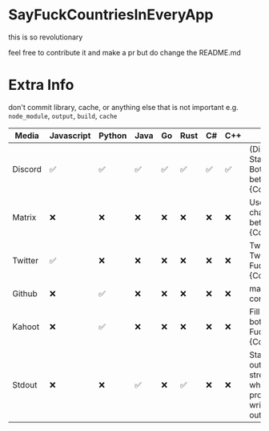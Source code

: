 # SayFuckCountriesInEveryApp

this is so revolutionary

feel free to contribute it and make a pr but do change the README.md

# Extra Info

don't commit library, cache, or anything else that is not important e.g. `node_module`, `output`, `build`, `cache`

| Media   | Javascript         | Python             | Java               | Go                 | Rust               | C#                 | C++                | Note                                                                   |
|---------|--------------------|--------------------|--------------------|--------------------|--------------------|--------------------|--------------------|------------------------------------------------------------------------|
| Discord | :white_check_mark: | :white_check_mark: | :white_check_mark: | :white_check_mark: | :white_check_mark: | :white_check_mark: | :white_check_mark: | (Discord User Status/Discord Bot) changes between Fuck {Country}       |
| Matrix  | :x:                | :x:                | :x:                | :x:                | :x:                | :x:                | :x:                | User Status changes between Fuck {Country}                             |
| Twitter | :white_check_mark: | :x:                | :x:                | :x:                | :x:                | :x:                | :x:                | Twitter Post Tweet about Fuck {Country}                                |
| Github  | :x:                | :white_check_mark: | :x:                | :x:                | :x:                | :x:                | :x:                | markdown file content                                                  |
| Kahoot  | :x:                | :white_check_mark: | :x:                | :x:                | :x:                | :x:                | :x:                | Fill server with bots named Fuck {Country}                             |
| Stdout  | :x:                | :x:                | :white_check_mark: | :x:                | :white_check_mark: | :x:                | :x:                | Standard output is a stream to which a program writes its output data. |                                                         |
